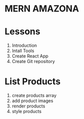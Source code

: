 # MERN AMAZONA

# Lessons

1. Introduction
2. Intall Tools
3. Create React App
4. Create Git repository

# List Products

1. create products array
2. add product images
3. render products
4. style products
